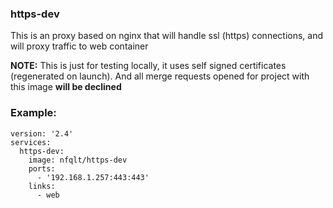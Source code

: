 ### https-dev

This is an proxy based on nginx that will handle ssl (https) connections, and will proxy traffic to web container

__NOTE:__ This is just for testing locally, it uses self signed certificates (regenerated on launch).
And all merge requests opened for project with this image __will be declined__


### Example:

```
version: '2.4'
services:
  https-dev:
    image: nfqlt/https-dev
    ports:
      - '192.168.1.257:443:443'
    links:
      - web
```

